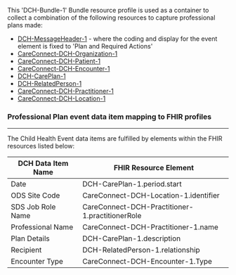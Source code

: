 This 'DCH-Bundle-1' Bundle resource profile is used as a container to collect a combination of the following resources to capture professional plans made:

- [DCH-MessageHeader-1] - where the coding and display for the event element is fixed to 'Plan and Required Actions'
- [CareConnect-DCH-Organization-1]
- [CareConnect-DCH-Patient-1]
- [CareConnect-DCH-Encounter-1]
- [DCH-CarePlan-1]
- [DCH-RelatedPerson-1]
- [CareConnect-DCH-Practitioner-1]
- [CareConnect-DCH-Location-1]
                                                                                                   
### Professional Plan event data item mapping to FHIR profiles ###
----------
The Child Health Event data items are fulfilled by elements within the FHIR resources listed below:

| DCH Data Item Name | FHIR Resource Element                           |
|--------------------|-------------------------------------------------|
| Date               | DCH-CarePlan-1.period.start                     |
| ODS Site Code      | CareConnect-DCH-Location-1.identifier           |
| SDS Job Role Name  | CareConnect-DCH-Practitioner-1.practitionerRole |
| Professional Name  | CareConnect-DCH-Practitioner-1.name             |
| Plan Details       | DCH-CarePlan-1.description                      |
| Recipient          | DCH-RelatedPerson-1.relationship                |
| Encounter Type     | CareConnect-DCH-Encounter-1.Type                |

[DCH-MessageHeader-1]:dch-messageheader-1.html
[CareConnect-DCH-Organization-1]:careconnect-organization-1.html
[CareConnect-DCH-Patient-1]:careconnect-dch-patient-1.html
[CareConnect-DCH-Encounter-1]:careconnect-dch-encounter-1.html
[CareConnect-DCH-Practitioner-1]:careconnect-practitioner-1.html
[CareConnect-DCH-Location-1]:careconnect-location-1.html
[DCH-CarePlan-1]:dch-careplan-1.html
[DCH-RelatedPerson-1]:dch-relatedperson-1.html
